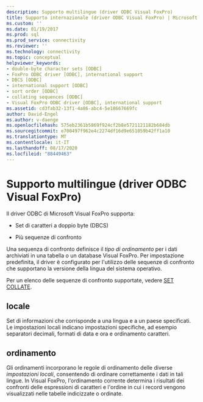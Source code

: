 ```yaml
---
description: Supporto multilingue (driver ODBC Visual FoxPro)
title: Supporto internazionale (driver ODBC Visual FoxPro) | Microsoft Docs
ms.custom: ''
ms.date: 01/19/2017
ms.prod: sql
ms.prod_service: connectivity
ms.reviewer: ''
ms.technology: connectivity
ms.topic: conceptual
helpviewer_keywords:
- double-byte character sets [ODBC]
- FoxPro ODBC driver [ODBC], international support
- DBCS [ODBC]
- international support [ODBC]
- sort order [ODBC]
- collating sequences [ODBC]
- Visual FoxPro ODBC driver [ODBC], international support
ms.assetid: cd3fab32-13f1-4a86-abc4-5e18667669fc
author: David-Engel
ms.author: v-daenge
ms.openlocfilehash: 575eb2361b5869f924cf2b8e5721121182b684db
ms.sourcegitcommit: e700497f962e4c2274df16d9e651059b42ff1a10
ms.translationtype: MT
ms.contentlocale: it-IT
ms.lasthandoff: 08/17/2020
ms.locfileid: "88449463"
---
```

# <a name="international-support-visual-foxpro-odbc-driver"></a>Supporto multilingue (driver ODBC Visual FoxPro)
Il driver ODBC di Microsoft Visual FoxPro supporta:  
  
-   Set di caratteri a doppio byte (DBCS)  
  
-   Più sequenze di confronto  
  
 Una sequenza di confronto definisce il *tipo di ordinamento* per i dati archiviati in una tabella o un database Visual FoxPro. Per impostazione predefinita, il driver è configurato per l'utilizzo delle sequenze di confronto che supportano la versione della lingua del sistema operativo.  
  
 Per un elenco delle sequenze di confronto supportate, vedere [SET COLLATE](../../odbc/microsoft/set-collate-command.md).  
  
## <a name="locale"></a>locale  
 Set di informazioni che corrisponde a una lingua e a un paese specificati. Le impostazioni locali indicano impostazioni specifiche, ad esempio separatori decimali, formati di data e ora e ordinamento caratteri.  
  
## <a name="sort-order"></a>ordinamento  
 Gli ordinamenti incorporano le regole di ordinamento delle diverse *impostazioni locali*, consentendo di ordinare correttamente i dati in tali lingue. In Visual FoxPro, l'ordinamento corrente determina i risultati dei confronti delle espressioni di caratteri e l'ordine in cui i record vengono visualizzati nelle tabelle indicizzate o ordinate.
